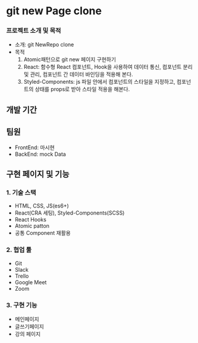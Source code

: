 # git new Page clone


### 프로젝트 소개 및 목적 

- 소개: git NewRepo clone 
- 목적
  1. Atomic패턴으로 git new 페이지 구현하기 
  2. React: 함수형 React 컴포넌트, Hook을 사용하여 데이터 통신, 컴포넌트 분리 및 관리, 컴포넌트 간 데이터 바인딩을 적용해 본다.
  3. Styled-Components: js 파일 안에서 컴포넌트의 스타일을 지정하고, 컴포넌트의 상태를 props로 받아 스타일 적용을 해본다.
  
## 개발 기간


## 팀원

- FrontEnd: 마시현
- BackEnd: mock Data 


## 구현 페이지 및 기능


### 1. 기술 스택

- HTML, CSS, JS(es6+)
- React(CRA 세팅), Styled-Components(SCSS)
- React Hooks
- Atomic patton
- 공통 Component 재활용 

### 2. 협업 툴

- Git
- Slack
- Trello
- Google Meet
- Zoom

### 3. 구현 기능
- 메인페이지 
- 글쓰기페이지
- 강의 페이지 
